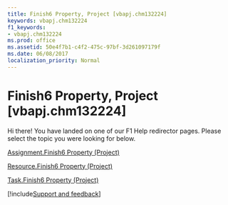 ```yaml
---
title: Finish6 Property, Project [vbapj.chm132224]
keywords: vbapj.chm132224
f1_keywords:
- vbapj.chm132224
ms.prod: office
ms.assetid: 50e4f7b1-c4f2-475c-97bf-3d261097179f
ms.date: 06/08/2017
localization_priority: Normal
---
```



# Finish6 Property, Project [vbapj.chm132224]

Hi there! You have landed on one of our F1 Help redirector pages. Please select the topic you were looking for below.

[Assignment.Finish6 Property (Project)](https://msdn.microsoft.com/library/4fa7d458-ea66-632d-957f-67a136e49284%28Office.15%29.aspx)

[Resource.Finish6 Property (Project)](https://msdn.microsoft.com/library/c9224977-3a53-12c6-a6ca-ee8d67c81297%28Office.15%29.aspx)

[Task.Finish6 Property (Project)](https://msdn.microsoft.com/library/c289be7c-81e2-b8ff-ef6c-f93d9db4167c%28Office.15%29.aspx)

[!include[Support and feedback](~/includes/feedback-boilerplate.md)]